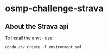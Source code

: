 # osmp-challenge-strava



## About the Strava api

To install the envt - use:

`conda env create -f environment.yml`
